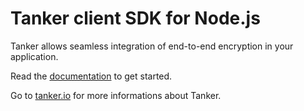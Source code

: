 # Tanker client SDK for Node.js

Tanker allows seamless integration of end-to-end encryption in your application.

Read the [documentation](https://tanker.io/docs/latest/) to get started.

Go to [tanker.io](https://tanker.io) for more informations about Tanker.
